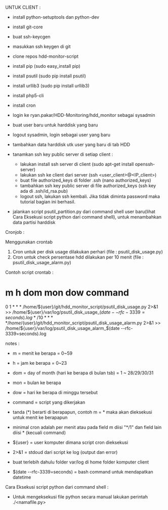UNTUK CLIENT :

- install python-setuptools dan python-dev
- install git-core
- buat ssh-keycgen
- masukkan ssh keygen di git
- clone repos hdd-monitor-script
- install pip (sudo easy_install pip)
- install psutil (sudo pip install psutil)
- install urllib3 (sudo pip install urllib3)
- install php5-cli
- install cron
- login ke ryan.pakar/HDD-Monitoring/hdd_monitor sebagai sysadmin
- buat user baru untuk harddisk yang baru
- logout sysadmin, login sebagai user yang baru
- tambahkan data harddisk utk user yang baru di tab HDD

- tanamkan ssh key public server di setiap client : 
	- lakukan install ssh server di client (sudo apt-get install openssh-server)
	- lakukan ssh ke client dari server (ssh <user_client>@<IP_client>)
	- buat file authorized_keys di folder .ssh (nano authorized_keys)	
	- tambahkan ssh key public server di file authorized_keys (ssh key ada di .ssh/id_rsa.pub)
	- logout ssh, lakukan ssh kembali. Jika tidak diminta password maka tutorial bagian ini berhasil.



- jalankan script psutil_partition.py dari command shell user baru(lihat Cara Eksekusi script python dari command shell), untuk menambahkan data partisi harddisk




Cronjob : 

Menggunakan crontab

1. Cron untuk per disk usage dilakukan perhari (file : psutil_disk_usage.py)
2. Cron untuk check persentase hdd dilakukan per 10 menit (file : psutil_disk_usage_alarm.py)



Contoh script crontab :

# m h dom mon dow command
0 1 * * * /home/${user}/git/hdd_monitor_script/psutil_disk_usage.py 2>&1 >> /home/${user}/var/log/psutil_disk_usage_$(date --rfc-3339=seconds).log
*/10 * * * * /home/${user}/git/hdd_monitor_script/psutil_disk_usage_alarm.py 2>&1 >> /home/${user}/var/log/psutil_disk_usage_alarm_$(date --rfc-3339=seconds).log



notes : 
- m = menit ke berapa = 0~59 
- h = jam ke berapa = 0~23
- dom = day of month (hari ke berapa di bulan tsb) = 1 ~ 28/29/30/31
- mon = bulan ke berapa
- dow = hari ke berapa di minggu tersebut
- command = script yang dikerjakan

- tanda (*) berarti di berapapun, contoh m = * maka akan dieksekusi untuk menit ke berapapun

- minimal cron adalah per menit atau pada field m diisi "*/1" dan field lain diisi * (kecuali command)

- ${user} = user komputer dimana script cron dieksekusi

- 2>&1 = stdoud dari script ke log (output dan error)

- buat terlebih dahulu folder var/log di home folder komputer client

- $(date --rfc-3339=seconds) = bash command untuk mendapatkan datetime




Cara Eksekusi script python dari command shell : 

* Untuk mengeksekusi file python secara manual lakukan perintah
 ./<namafile.py>



